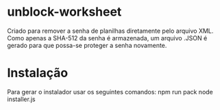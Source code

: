 # unblock-worksheet
Criado para remover a senha de planilhas diretamente pelo arquivo XML. Como apenas a SHA-512 da senha é armazenada, um arquivo .JSON é gerado para que possa-se proteger a senha novamente.

# Instalação
Para gerar o instalador usar os seguintes comandos:
npm run pack
node installer.js
